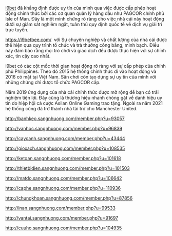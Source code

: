 <p><a href="https://i9betbee.com/">i9bet</a> đ&atilde; khẳng định được uy t&iacute;n của m&igrave;nh qua việc được cấp ph&eacute;p hoạt động ch&iacute;nh thức bởi c&aacute;c cơ quan quản l&yacute; h&agrave;ng đầu như PAGCOR ch&iacute;nh phủ Isle of Man. Đ&acirc;y l&agrave; một minh chứng r&otilde; r&agrave;ng cho việc nh&agrave; c&aacute;i n&agrave;y hoạt động dưới sự gi&aacute;m s&aacute;t nghi&ecirc;m ngặt, tu&acirc;n thủ quy định quốc tế về dịch vụ giải tr&iacute; trực tuyến.&nbsp;</p>

<p><a href="https://i9betbee.com/">https://i9betbee.com/</a>&nbsp; với Sự chuy&ecirc;n nghiệp v&agrave; chất lượng của nh&agrave; c&aacute;i được thể hiện qua quy tr&igrave;nh tổ chức v&agrave; trả thưởng c&ocirc;ng bằng, minh bạch. Điều n&agrave;y đảm bảo rằng mọi tr&ograve; chơi v&agrave; giao dịch đều được thực hiện với sự ch&iacute;nh x&aacute;c, tin cậy cao nhất.</p>

<p>i9bet c&oacute; c&aacute;c cột mốc thời gian hoạt động r&otilde; r&agrave;ng với sự cấp ph&eacute;p của ch&iacute;nh phủ Philippines. Theo đ&oacute; 2015 hệ thống ch&iacute;nh thức đi v&agrave;o hoạt động v&agrave; 2016 c&oacute; mặt tại Việt Nam. S&acirc;n chơi c&ograve;n tạo dựng sự uy t&iacute;n của m&igrave;nh với những chứng chỉ được tổ chức PAGCOR cấp.</p>

<p>Năm 2019 ứng dụng của nh&agrave; c&aacute;i ch&iacute;nh thức được mở rộng để bạn c&oacute; trải nghiệm tiện lợi. Đ&acirc;y cũng l&agrave; thương hiệu nhanh ch&oacute;ng gặt về danh hiệu uy t&iacute;n do hiệp hội c&aacute; cược Asilan Online Gaming trao tặng. Ngo&agrave;i ra năm 2021 hệ thống cũng đ&atilde; trở th&agrave;nh nh&agrave; t&agrave;i trợ cho Manchester United.</p>

<p><a href="http://banhkeo.sangnhuong.com/member.php?u=93057">http://banhkeo.sangnhuong.com/member.php?u=93057</a></p>

<p><a href="http://vanhoc.sangnhuong.com/member.php?u=96839">http://vanhoc.sangnhuong.com/member.php?u=96839</a></p>

<p><a href="http://caycanh.sangnhuong.com/member.php?u=43444">http://caycanh.sangnhuong.com/member.php?u=43444</a></p>

<p><a href="http://gioxach.sangnhuong.com/member.php?u=108535">http://gioxach.sangnhuong.com/member.php?u=108535</a></p>

<p><a href="http://ketoan.sangnhuong.com/member.php?u=101618">http://ketoan.sangnhuong.com/member.php?u=101618</a></p>

<p><a href="http://thietbidien.sangnhuong.com/member.php?u=101503">http://thietbidien.sangnhuong.com/member.php?u=101503</a></p>

<p><a href="http://matdo.sangnhuong.com/member.php?u=106642">http://matdo.sangnhuong.com/member.php?u=106642</a></p>

<p><a href="http://caphe.sangnhuong.com/member.php?u=110936">http://caphe.sangnhuong.com/member.php?u=110936</a></p>

<p><a href="http://chungkhoan.sangnhuong.com/member.php?u=87856">http://chungkhoan.sangnhuong.com/member.php?u=87856</a></p>

<p><a href="http://inan.sangnhuong.com/member.php?u=99533">http://inan.sangnhuong.com/member.php?u=99533</a></p>

<p><a href="http://vantai.sangnhuong.com/member.php?u=91697">http://vantai.sangnhuong.com/member.php?u=91697</a></p>

<p><a href="http://cuuho.sangnhuong.com/member.php?u=104935">http://cuuho.sangnhuong.com/member.php?u=104935</a></p>
